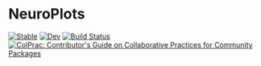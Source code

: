 # NeuroPlots

[![Stable](https://img.shields.io/badge/docs-stable-blue.svg)](https://JuliaNeuroscience.github.io/NeuroPlots.jl/stable)
[![Dev](https://img.shields.io/badge/docs-dev-blue.svg)](https://JuliaNeuroscience.github.io/NeuroPlots.jl/dev)
[![Build Status](https://github.com/JuliaNeuroscience/NeuroPlots.jl/workflows/CI/badge.svg)](https://github.com/JuliaNeuroscience/NeuroPlots.jl/actions)
[![ColPrac: Contributor's Guide on Collaborative Practices for Community Packages](https://img.shields.io/badge/ColPrac-Contributor's%20Guide-blueviolet)](https://github.com/SciML/ColPrac)
